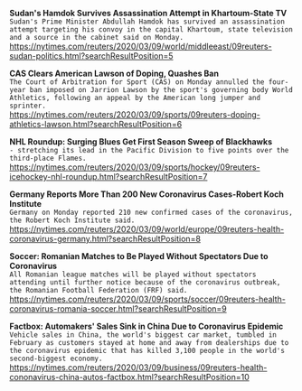 **Sudan's Hamdok Survives Assassination Attempt in Khartoum-State TV**\
`Sudan's Prime Minister Abdullah Hamdok has survived an assassination attempt targeting his convoy in the capital Khartoum, state television and a source in the cabinet said on Monday. `\
https://nytimes.com/reuters/2020/03/09/world/middleeast/09reuters-sudan-politics.html?searchResultPosition=5

**CAS Clears American Lawson of Doping, Quashes Ban**\
`The Court of Arbitration for Sport (CAS) on Monday annulled the four-year ban imposed on Jarrion Lawson by the sport's governing body World Athletics, following an appeal by the American long jumper and sprinter.`\
https://nytimes.com/reuters/2020/03/09/sports/09reuters-doping-athletics-lawson.html?searchResultPosition=6

**NHL Roundup: Surging Blues Get First Season Sweep of Blackhawks**\
`- stretching its lead in the Pacific Division to five points over the third-place Flames.`\
https://nytimes.com/reuters/2020/03/09/sports/hockey/09reuters-icehockey-nhl-roundup.html?searchResultPosition=7

**Germany Reports More Than 200 New Coronavirus Cases-Robert Koch Institute**\
`Germany on Monday reported 210 new confirmed cases of the coronavirus, the Robert Koch Institute said.`\
https://nytimes.com/reuters/2020/03/09/world/europe/09reuters-health-coronavirus-germany.html?searchResultPosition=8

**Soccer: Romanian Matches to Be Played Without Spectators Due to Coronavirus**\
`All Romanian league matches will be played without spectators attending until further notice because of the coronavirus outbreak, the Romanian Football Federation (FRF) said.`\
https://nytimes.com/reuters/2020/03/09/sports/soccer/09reuters-health-coronavirus-romania-soccer.html?searchResultPosition=9

**Factbox: Automakers' Sales Sink in China Due to Coronavirus Epidemic**\
`Vehicle sales in China, the world's biggest car market, tumbled in February as customers stayed at home and away from dealerships due to the coronavirus epidemic that has killed 3,100 people in the world's second-biggest economy.`\
https://nytimes.com/reuters/2020/03/09/business/09reuters-health-cononavirus-china-autos-factbox.html?searchResultPosition=10

